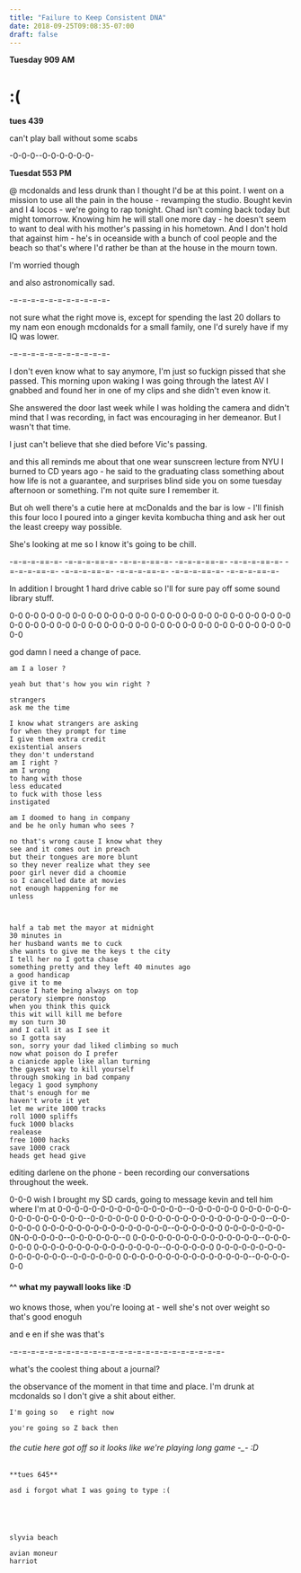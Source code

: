 ```yaml
---
title: "Failure to Keep Consistent DNA"
date: 2018-09-25T09:08:35-07:00
draft: false
---
```


**Tuesday 909 AM**

# :(





**tues 439**

can't play ball without some scabs



-0-0-0--0-0-0-0-0-0-


**Tuesdat 553 PM**

@ mcdonalds and less drunk than I thought I'd be at this point. I went on a mission to use all the pain in the house - revamping the studio. Bought kevin and I 4 locos - we're going to rap tonight. Chad isn't coming back today but might tomorrow. Knowing him he will stall one more day - he doesn't seem to want to deal with his mother's passing in his hometown. And I don't hold that against him - he's in oceanside with a bunch of cool people and the beach so that's where I'd rather be than at the house in the mourn town.

I'm worried though

and also astronomically sad.



-=-=-=-=-=-=-=-=-=-=-=-

not sure what the right move is, except for spending the last 20 dollars to my nam eon enough mcdonalds for a small family,
one I'd surely have if my IQ was lower.

-=-=-=-=-=-=-=-=-=-=-=-

I don't even know what to say anymore, I'm just so fuckign pissed that she passed. This morning upon waking I was going through the latest AV I gnabbed and found her in one of my clips and she didn't even know it.

She answered the door last week while I was holding the camera and didn't mind that I was recording, in fact was encouraging in her demeanor. But I wasn't that time.


I just can't believe that she died before Vic's passing.

and this all reminds me about that one wear sunscreen lecture from NYU I burned to CD years ago - he said to the graduating class something about how life is not a guarantee, and surprises blind side you on some tuesday afternoon or something. I'm not quite sure I remember it.

But oh well there's a cutie here at mcDonalds and the bar is low - I'll finish this four loco I poured into a ginger kevita kombucha thing and ask her out the least creepy way possible.

She's looking at me so I know it's going to be chill.


-=-=-=-==-=- -=-=-=-==-=- -=-=-=-==-=- -=-=-=-==-=- -=-=-=-==-=- -=-=-=-==-=- -=-=-=-==-=- -=-=-=-==-=- -=-=-=-==-=- -=-=-=-==-=-



In addition I brought 1 hard drive cable so I'll for sure pay off some sound library stuff.

0-0 0-0 0-0 0-0 0-0 0-0 0-0 0-0 0-0 0-0 0-0 0-0 0-0 0-0 0-0 0-0 0-0 0-0 0-0 0-0 0-0 0-0 0-0 0-0 0-0 0-0 0-0 0-0 0-0 0-0 0-0 0-0 0-0 0-0 0-0 0-0 0-0

god damn I need a change of pace.


```
am I a loser ?

yeah but that's how you win right ?
```


```
strangers
ask me the time

I know what strangers are asking
for when they prompt for time
I give them extra credit
existential ansers
they don't understand
am I right ?
am I wrong
to hang with those
less educated
to fuck with those less
instigated

am I doomed to hang in company
and be he only human who sees ?

no that's wrong cause I know what they
see and it comes out in preach
but their tongues are more blunt
so they never realize what they see
poor girl never did a choomie
so I cancelled date at movies
not enough happening for me
unless



half a tab met the mayor at midnight
30 minutes in
her husband wants me to cuck
she wants to give me the keys t the city
I tell her no I gotta chase
something pretty and they left 40 minutes ago
a good handicap
give it to me
cause I hate being always on top
peratory siempre nonstop
when you think this quick
this wit will kill me before
my son turn 30
and I call it as I see it
so I gotta say
son, sorry your dad liked climbing so much
now what poison do I prefer
a cianicde apple like allan turning
the gayest way to kill yourself
through smoking in bad company
legacy 1 good symphony
that's enough for me
haven't wrote it yet
let me write 1000 tracks
roll 1000 spliffs
fuck 1000 blacks
realease
free 1000 hacks
save 1000 crack
heads get head give

```



editing darlene on the phone - been recording our conversations throughout the week.


0-0-0 wish I brought my SD cards, going to message kevin and tell him where I'm at
0-0-0-0-0-0-0-0-0-0-0-0-0-0-0--0-0-0-0-0-0
0-0-0-0-0-0-0-0-0-0-0-0-0-0-0--0-0-0-0-0-0
0-0-0-0-0-0-0-0-0-0-0-0-0-0-0--0-0-0-0-0-0
0-0-0-0-0-0-0-0-0-0-0-0-0-0-0--0-0-0-0-0-0
0-0-0-0-0-0-0-0N-0-0-0-0-0--0-0-0-0-0-0--0
0-0-0-0-0-0-0-0-0-0-0-0-0-0-0--0-0-0-0-0-0
0-0-0-0-0-0-0-0-0-0-0-0-0-0-0--0-0-0-0-0-0
0-0-0-0-0-0-O-0-0-0-0-0-0-0-0--0-0-0-0-0-0
0-0-0-0-0-0-0-0-0-0-0-0-0-0-0--0-0-0-0-0-0


#### ^^ what my paywall looks like :D









wo knows those, when you're looing at - well she's not over weight so that's good enoguh

and e en if she was that's

-=-=-=-=-=-=-=-=-=-=-=-=-=-=-=-=-=-=-=-=-=-=-=-=-



what's the coolest thing about a journal?

the observance of the moment in that time and place. I'm drunk at mcdonalds so I don't give a shit about either.



```
I'm going so   e right now

you're going so Z back then
```


###### the cutie here got off so it looks like we're playing long game -_- :D


```
**tues 645**

asd i forgot what I was going to type :(





slyvia beach

avian moneur
harriot 
